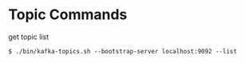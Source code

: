 # Topic Commands

get topic list 
```shall
$ ./bin/kafka-topics.sh --bootstrap-server localhost:9092 --list
```
